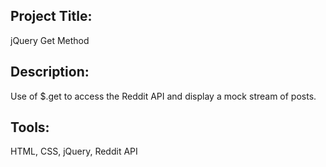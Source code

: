 ## Project Title: 
jQuery Get Method

## Description: 
Use of $.get to access the Reddit API and display a mock stream of posts.

## Tools: 
HTML, CSS, jQuery, Reddit API
